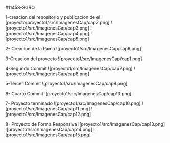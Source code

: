 
#11458-SGRO

1-creacion del repositorio y publicacion de el 
![proyecto/proyecto1/src/ImagenesCap/cap2.png]
![proyecto1/src/ImagenesCap/cap3.png]
![proyecto1/src/ImagenesCap/cap4.png]
![proyecto1/src/ImagenesCap/cap5.png]

2- Creacion de la Rama 
![proyecto1/src/ImagenesCap/cap6.png]

3-Creacion del proyecto 
![proyecto1/src/ImagenesCap/cap1.png]

4-Segundo Commit
![proyecto1/src/ImagenesCap/cap7.png]
![proyecto1/src/ImagenesCap/cap8.png]

5-Tercer Commit
![proyecto1/src/ImagenesCap/cap9.png]

6- Cuarto Commit
![proyecto1/src/ImagenesCap/cap13.png]

7- Proyecto terminado
![proyecto1/src/ImagenesCap/cap10.png]
![proyecto1/src/ImagenesCap/cap11.png]
![proyecto1/src/ImagenesCap/cap12.png]

8- Proyecto de Forma Responsiva
![proyecto1/src/ImagenesCap/cap13.png]
![proyecto1/src/ImagenesCap/cap14.png]
![proyecto1/src/ImagenesCap/cap15.png]


